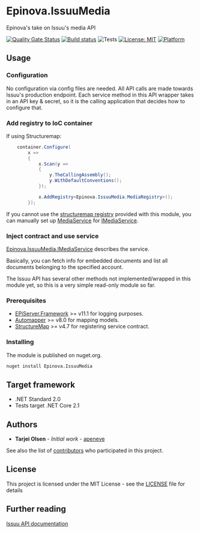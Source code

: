 # Epinova.IssuuMedia
Epinova's take on Issuu's media API

[![Quality Gate Status](https://sonarcloud.io/api/project_badges/measure?project=Epinova.IssuuMedia&metric=alert_status)](https://sonarcloud.io/dashboard?id=Epinova.IssuuMedia)
[![Build status](https://ci.appveyor.com/api/projects/status/mcqkfnes5s9mckkp/branch/master?svg=true)](https://ci.appveyor.com/project/Epinova_AppVeyor_Team/epinova-issuumedia/branch/master)
![Tests](https://img.shields.io/appveyor/tests/Epinova_AppVeyor_Team/epinova-issuumedia.svg)
[![License: MIT](https://img.shields.io/badge/License-MIT-yellow.svg)](https://opensource.org/licenses/MIT)
[![Platform](https://img.shields.io/badge/platform-.NET%20Standard%202.0-blue?style=flat&logo=.net)](https://docs.microsoft.com/en-us/dotnet/standard/net-standard)

## Usage

### Configuration

No configuration via config files are needed. All API calls are made towards Issuu's production endpoint.
Each service method in this API wrapper takes in an API key & secret, so it is the calling application that decides how to configure that.

### Add registry to IoC container

If using Structuremap:
```csharp
    container.Configure(
        x =>
        {
            x.Scan(y =>
            {
                y.TheCallingAssembly();
                y.WithDefaultConventions();
            });

            x.AddRegistry<Epinova.IssuuMedia.MediaRegistry>();
        });
```

If you cannot use the [structuremap registry](src/MediaRegistry.cs) provided with this module,
you can manually set up [MediaService](src/MediaService.cs) for [IMediaService](src/IMediaService.cs).

### Inject contract and use service

[Epinova.IssuuMedia.IMediaService](src/IMediaService.cs) describes the service.

Basically, you can fetch info for embedded documents and list all documents belonging to the specified account.

The Issuu API has several other methods not implemented/wrapped in this module yet, so this is a very simple read-only module so far.

### Prerequisites

* [EPiServer.Framework](http://www.episerver.com/web-content-management) >= v11.1 for logging purposes.
* [Automapper](https://github.com/AutoMapper/AutoMapper) >= v8.0 for mapping models.
* [StructureMap](http://structuremap.github.io/) >= v4.7 for registering service contract.

### Installing

The module is published on nuget.org.

```bat
nuget install Epinova.IssuuMedia
```

## Target framework

* .NET Standard 2.0
* Tests target .NET Core 2.1

## Authors

* **Tarjei Olsen** - *Initial work* - [apeneve](https://github.com/apeneve)

See also the list of [contributors](https://github.com/Epinova/Epinova.IssuuMedia/contributors) who participated in this project.

## License

This project is licensed under the MIT License - see the [LICENSE](LICENSE) file for details

## Further reading

[Issuu API documentation](https://developer.issuu.com/)
